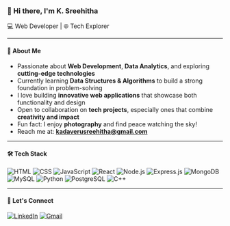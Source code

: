### 👋 Hi there, I'm **K. Sreehitha**  
💻 Web Developer | 🌐 Tech Explorer

---

#### 🌟 About Me  
- Passionate about **Web Development**, **Data Analytics**, and exploring **cutting-edge technologies**
- Currently learning **Data Structures & Algorithms** to build a strong foundation in problem-solving
- I love building **innovative web applications** that showcase both functionality and design
- Open to collaboration on **tech projects**, especially ones that combine **creativity and impact**
- Fun fact: I enjoy **photography** and find peace watching the sky!  
- Reach me at: **kadaverusreehitha@gmail.com**

---

#### 🛠️ Tech Stack

![HTML](https://img.shields.io/badge/-HTML5-E34F26?style=flat&logo=html5&logoColor=white)
![CSS](https://img.shields.io/badge/-CSS3-1572B6?style=flat&logo=css3)
![JavaScript](https://img.shields.io/badge/-JavaScript-F7DF1E?style=flat&logo=javascript&logoColor=black)
![React](https://img.shields.io/badge/-React-61DAFB?style=flat&logo=react)
![Node.js](https://img.shields.io/badge/-Node.js-339933?style=flat&logo=node.js&logoColor=white)
![Express.js](https://img.shields.io/badge/-Express.js-000000?style=flat&logo=express&logoColor=white)
![MongoDB](https://img.shields.io/badge/-MongoDB-47A248?style=flat&logo=mongodb&logoColor=white)
![MySQL](https://img.shields.io/badge/-MySQL-4479A1?style=flat&logo=mysql&logoColor=white)
![Python](https://img.shields.io/badge/-Python-3776AB?style=flat&logo=python&logoColor=white)
![PostgreSQL](https://img.shields.io/badge/-PostgreSQL-336791?style=flat&logo=postgresql&logoColor=white)
![C++](https://img.shields.io/badge/-C++-00599C?style=flat&logo=c%2B%2B&logoColor=white)

---

#### 🔗 Let's Connect

[![LinkedIn](https://img.shields.io/badge/-LinkedIn-blue?style=flat&logo=linkedin&logoColor=white)](https://www.linkedin.com/in/kadaveru-sreehitha-a43b3224b/)
[![Gmail](https://img.shields.io/badge/-Gmail-D14836?style=flat&logo=gmail&logoColor=white)](mailto:kadaverusreehitha@gmail.com)


